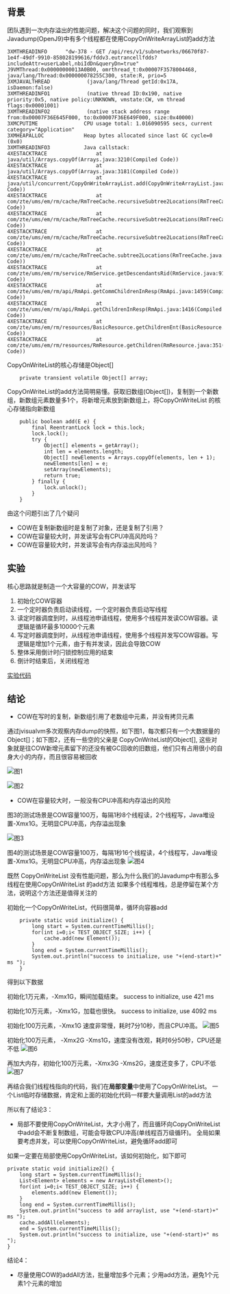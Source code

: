 
## 背景

团队遇到一次内存溢出的性能问题，解决这个问题的同时，我们观察到Javadump(OpenJ9)中有多个线程都在使用CopyOnWriteArrayList的add方法

    3XMTHREADINFO      "dw-378 - GET /api/res/v1/subnetworks/06670f87-1e4f-49df-9910-858028199616/fddv3.eutrancellfdds?includeAttr=userLabel,nbiIdDn&queryDn=true" J9VMThread:0x00000000013A0B00, omrthread_t:0x00007F3578004468, java/lang/Thread:0x000000078255C300, state:R, prio=5
    3XMJAVALTHREAD            (java/lang/Thread getId:0x17A, isDaemon:false)
    3XMTHREADINFO1            (native thread ID:0x190, native priority:0x5, native policy:UNKNOWN, vmstate:CW, vm thread flags:0x00001001)
    3XMTHREADINFO2            (native stack address range from:0x00007F36E645F000, to:0x00007F36E649F000, size:0x40000)
    3XMCPUTIME               CPU usage total: 1.016090595 secs, current category="Application"
    3XMHEAPALLOC             Heap bytes allocated since last GC cycle=0 (0x0)
    3XMTHREADINFO3           Java callstack:
    4XESTACKTRACE                at java/util/Arrays.copyOf(Arrays.java:3210(Compiled Code))
    4XESTACKTRACE                at java/util/Arrays.copyOf(Arrays.java:3181(Compiled Code))
    4XESTACKTRACE                at java/util/concurrent/CopyOnWriteArrayList.add(CopyOnWriteArrayList.java:440(Compiled Code))
    4XESTACKTRACE                at com/zte/ums/em/rm/cache/RmTreeCache.recursiveSubtree2Locations(RmTreeCache.java:453(Compiled Code))
    4XESTACKTRACE                at com/zte/ums/em/rm/cache/RmTreeCache.recursiveSubtree2Locations(RmTreeCache.java:454(Compiled Code))
    4XESTACKTRACE                at com/zte/ums/em/rm/cache/RmTreeCache.recursiveSubtree2Locations(RmTreeCache.java:454(Compiled Code))
    4XESTACKTRACE                at com/zte/ums/em/rm/cache/RmTreeCache.subtree2Locations(RmTreeCache.java:366(Compiled Code))
    4XESTACKTRACE                at com/zte/ums/em/rm/service/RmService.getDescendantsRid(RmService.java:914(Compiled Code))
    4XESTACKTRACE                at com/zte/ums/em/rm/api/RmApi.getCommChildrenInResp(RmApi.java:1459(Compiled Code))
    4XESTACKTRACE                at com/zte/ums/em/rm/api/RmApi.getChildrenInResp(RmApi.java:1416(Compiled Code))
    4XESTACKTRACE                at com/zte/ums/em/rm/resources/BasicResource.getChildrenEnt(BasicResource.java:298(Compiled Code))
    4XESTACKTRACE                at com/zte/ums/em/rm/resources/RmResource.getChildren(RmResource.java:351(Compiled Code))

CopyOnWriteList的核心存储是Object[]

        private transient volatile Object[] array;    

CopyOnWriteList的add方法简明易懂。获取旧数组(Object[])，复制到一个新数组，新数组元素数量多1个，将新增元素放到新数组上，将CopyOnWriteList
的核心存储指向新数组

        public boolean add(E e) {
            final ReentrantLock lock = this.lock;
            lock.lock();
            try {
                Object[] elements = getArray();
                int len = elements.length;
                Object[] newElements = Arrays.copyOf(elements, len + 1);
                newElements[len] = e;
                setArray(newElements);
                return true;
            } finally {
                lock.unlock();
            }
        }
        
由这个问题引出了几个疑问
* COW在复制新数组时是复制了对象，还是复制了引用？
* COW在容量较大时，并发读写会有CPU冲高风险吗？
* COW在容量较大时，并发读写会有内存溢出风险吗？

## 实验

核心思路就是制造一个大容量的COW，并发读写
 1. 初始化COW容器
 2. 一个定时器负责启动读线程，一个定时器负责启动写线程
 3. 读定时器调度到时，从线程池申请线程，使用多个线程并发读COW容器。读逻辑是循环最多10000个元素
 4. 写定时器调度到时，从线程池申请线程，使用多个线程并发写COW容器。写逻辑是增加1个元素，由于有并发读，因此会导致COW
 5. 整体采用倒计时闩锁控制应用的结束
 6. 倒计时结束后，关闭线程池
 
 [实验代码](https://github.com/wenger66/java-lab/tree/master/cow)
 
 ## 结论
 
 * COW在写时的复制，新数组引用了老数组中元素，并没有拷贝元素
 
 通过jvisualvm多次观察内存dump的快照，如下图1，每次都只有一个大数据量的Object[]；如下图2，还有一些空的父亲是
 CopyOnWriteList的Object[], 这些对象就是往COW新增元素留下的还没有被GC回收的旧数组，他们只有占用很小的自身大小的内存，而且很容易被回收

![图1](./1.png)


![图2](./2.png) 

* COW在容量较大时，一般没有CPU冲高和内存溢出的风险

图3的测试场景是COW容量100万，每隔1秒8个线程读，2个线程写，Java堆设置-Xmx1G。无明显CPU冲高，内存溢出现象

![图3](./3.png)

图4的测试场景是COW容量100万，每隔1秒16个线程读，4个线程写，Java堆设置-Xmx1G。无明显CPU冲高，内存溢出现象
![图4](./4.png)

既然 CopyOnWriteList 没有性能问题，那么为什么我们的Javadump中有那么多线程在使用CopyOnWriteList 的add方法
如果多个线程堆栈，总是停留在某个方法，说明这个方法还是值得关注的

初始化一个CopyOnWriteList，代码很简单，循环向容器add

        private static void initialize() {
            long start = System.currentTimeMillis();
            for(int i=0;i< TEST_OBJECT_SIZE; i++) {
                cache.add(new Element());
            }
            long end = System.currentTimeMillis();
            System.out.println("success to initialize, use "+(end-start)+" ms ");
        }
        
得到以下数据

初始化1万元素，-Xmx1G，瞬间加载结束。
success to initialize, use 421 ms

初始化10万元素，-Xmx1G，加载也很快。
success to initialize, use 4092 ms

初始化100万元素，-Xmx1G 速度非常慢，耗时7分10秒，而且CPU冲高。
![图5](./4.png)

初始化100万元素， -Xmx2G -Xms1G，速度没有改观，耗时6分50秒，CPU还是不低
![图6](./5.png)

再加大内存，初始化100万元素，-Xmx3G -Xms2G，速度还变多了，CPU不低
![图7](./6.png)

再结合我们线程栈指向的代码，我们在**局部变量**中使用了CopyOnWriteList。
一个List临时存储数据，肯定和上面的初始化代码一样要大量调用List的add方法

所以有了结论3：
* 局部不要使用CopyOnWriteList，大才小用了，而且循环向CopyOnWriteList中add会不断复制数组，可能会导致CPU冲高(单线程百万级循环)。
全局如果要考虑并发，可以使用CopyOnWriteList，避免循环add即可

如果一定要在局部使用CopyOnWriteList，该如何初始化，如下即可
    
    private static void initialize2() {
        long start = System.currentTimeMillis();
        List<Element> elements = new ArrayList<Element>();
        for(int i=0;i< TEST_OBJECT_SIZE; i++) {
            elements.add(new Element());
        }
        long end = System.currentTimeMillis();
        System.out.println("success to add arraylist, use "+(end-start)+" ms ");
        cache.addAll(elements);
        end = System.currentTimeMillis();
        System.out.println("success to initialize, use "+(end-start)+" ms ");
    }
    
结论4：
* 尽量使用COW的addAll方法，批量增加多个元素；少用add方法，避免1个元素1个元素的增加




